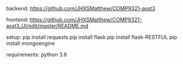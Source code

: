 backend: https://github.com/JHXSMatthew/COMP9321-asst3


frontend: https://github.com/JHXSMatthew/COMP9321-asst3_UI/edit/master/README.md

setup:
pip install requests
pip install flask
pip install flask-RESTFUL
pip install mongoengine

requirements:
python 3.6
